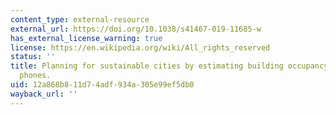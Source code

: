 ```yaml
---
content_type: external-resource
external_url: https://doi.org/10.1038/s41467-019-11685-w
has_external_license_warning: true
license: https://en.wikipedia.org/wiki/All_rights_reserved
status: ''
title: Planning for sustainable cities by estimating building occupancy with mobile
  phones.
uid: 12a868b8-11d7-4adf-934a-305e99ef5db0
wayback_url: ''
---
```

